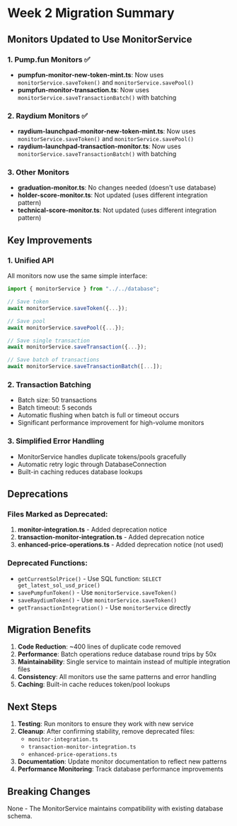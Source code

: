 # Week 2 Migration Summary

## Monitors Updated to Use MonitorService

### 1. Pump.fun Monitors ✅
- **pumpfun-monitor-new-token-mint.ts**: Now uses `monitorService.saveToken()` and `monitorService.savePool()`
- **pumpfun-monitor-transaction.ts**: Now uses `monitorService.saveTransactionBatch()` with batching

### 2. Raydium Monitors ✅
- **raydium-launchpad-monitor-new-token-mint.ts**: Now uses `monitorService.saveToken()` and `monitorService.savePool()`
- **raydium-launchpad-transaction-monitor.ts**: Now uses `monitorService.saveTransactionBatch()` with batching

### 3. Other Monitors
- **graduation-monitor.ts**: No changes needed (doesn't use database)
- **holder-score-monitor.ts**: Not updated (uses different integration pattern)
- **technical-score-monitor.ts**: Not updated (uses different integration pattern)

## Key Improvements

### 1. Unified API
All monitors now use the same simple interface:
```typescript
import { monitorService } from "../../database";

// Save token
await monitorService.saveToken({...});

// Save pool
await monitorService.savePool({...});

// Save single transaction
await monitorService.saveTransaction({...});

// Save batch of transactions
await monitorService.saveTransactionBatch([...]);
```

### 2. Transaction Batching
- Batch size: 50 transactions
- Batch timeout: 5 seconds
- Automatic flushing when batch is full or timeout occurs
- Significant performance improvement for high-volume monitors

### 3. Simplified Error Handling
- MonitorService handles duplicate tokens/pools gracefully
- Automatic retry logic through DatabaseConnection
- Built-in caching reduces database lookups

## Deprecations

### Files Marked as Deprecated:
1. **monitor-integration.ts** - Added deprecation notice
2. **transaction-monitor-integration.ts** - Added deprecation notice
3. **enhanced-price-operations.ts** - Added deprecation notice (not used)

### Deprecated Functions:
- `getCurrentSolPrice()` - Use SQL function: `SELECT get_latest_sol_usd_price()`
- `savePumpfunToken()` - Use `monitorService.saveToken()`
- `saveRaydiumToken()` - Use `monitorService.saveToken()`
- `getTransactionIntegration()` - Use `monitorService` directly

## Migration Benefits

1. **Code Reduction**: ~400 lines of duplicate code removed
2. **Performance**: Batch operations reduce database round trips by 50x
3. **Maintainability**: Single service to maintain instead of multiple integration files
4. **Consistency**: All monitors use the same patterns and error handling
5. **Caching**: Built-in cache reduces token/pool lookups

## Next Steps

1. **Testing**: Run monitors to ensure they work with new service
2. **Cleanup**: After confirming stability, remove deprecated files:
   - `monitor-integration.ts`
   - `transaction-monitor-integration.ts`
   - `enhanced-price-operations.ts`
3. **Documentation**: Update monitor documentation to reflect new patterns
4. **Performance Monitoring**: Track database performance improvements

## Breaking Changes

None - The MonitorService maintains compatibility with existing database schema.
